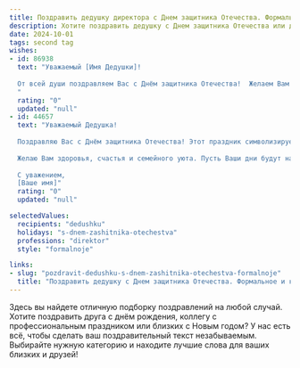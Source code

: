 ```yaml
---
title: Поздравить дедушку директора с Днем защитника Отечества. Формальное и красивое
description: Хотите поздравить дедушку с Днем защитника Отечества или другим праздником? Наш ИИ создаст незабываемое поздравление, а вы обязательно выделитесь среди других.  
date: 2024-10-01
tags: second tag
wishes:
- id: 86938
  text: "Уважаемый [Имя Дедушки]!
  
  От всей души поздравляем Вас с Днём защитника Отечества!  Желаем Вам крепкого здоровья, благополучия, оптимизма и дальнейших успехов в Вашей ответственной работе директора.  Пусть Ваш опыт и мудрость всегда остаются источником вдохновения и опоры для окружающих.  С праздником!
  "
  rating: "0"
  updated: "null"
- id: 44657
  text: "Уважаемый Дедушка!
  
  Поздравляю Вас с Днём защитника Отечества! Этот праздник символизирует мужество, отвагу и преданность родной стране. Ваша многолетняя служба в качестве Директора является ярким примером ответственности и бескорыстного служения общему благу.
  
  Желаю Вам здоровья, счастья и семейного уюта. Пусть Ваши дни будут наполнены гордостью за достижения, а жизнь приносит радость и удовлетворение от выполненного долга.
  
  С уважением,
  [Ваше имя]"
  rating: "0"
  updated: "null"

selectedValues:
  recipients: "dedushku"
  holidays: "s-dnem-zashitnika-otechestva"
  professions: "direktor"
  style: "formalnoje"

links:
- slug: "pozdravit-dedushku-s-dnem-zashitnika-otechestva-formalnoje"
  title: "Поздравить дедушку с Днем защитника Отечества. Формальное и красивое"
---
```


Здесь вы найдете отличную подборку поздравлений на любой случай.
Хотите поздравить друга с днём рождения, коллегу с профессиональным праздником или близких с Новым годом? У нас есть всё, чтобы сделать ваш поздравительный текст незабываемым. Выбирайте нужную категорию и находите лучшие слова для ваших близких и друзей!
